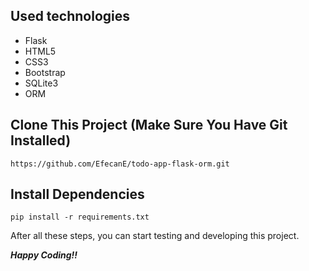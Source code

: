 ## Used technologies
* Flask
* HTML5
* CSS3
* Bootstrap
* SQLite3
* ORM

## Clone This Project (Make Sure You Have Git Installed)

```
https://github.com/EfecanE/todo-app-flask-orm.git
```

## Install Dependencies

```
pip install -r requirements.txt
```

After all these steps, you can start testing and developing this project.

***Happy Coding!!***
